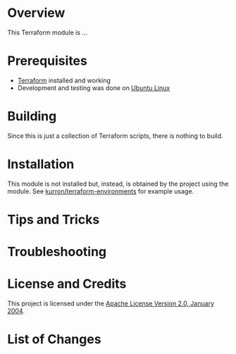 # Overview
This Terraform module is ...

# Prerequisites
* [Terraform](https://terraform.io/) installed and working
* Development and testing was done on [Ubuntu Linux](http://www.ubuntu.com/)

# Building
Since this is just a collection of Terraform scripts, there is nothing to build.

# Installation
This module is not installed but, instead, is obtained by the project using
the module.  See [kurron/terraform-environments](https://github.com/kurron/terraform-environments)
for example usage.

# Tips and Tricks

# Troubleshooting

# License and Credits
This project is licensed under the [Apache License Version 2.0, January 2004](http://www.apache.org/licenses/).

# List of Changes

